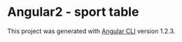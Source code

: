 # Angular2 - sport table

This project was generated with [Angular CLI](https://github.com/angular/angular-cli) version 1.2.3.
